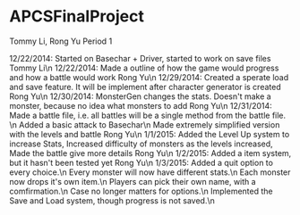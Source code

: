 APCSFinalProject
================

Tommy Li, Rong Yu
Period 1

12/22/2014: Started on Basechar + Driver, started to work on save files  Tommy Li\n
12/22/2014: Made a outline of how the game would progress and how a battle would work  Rong Yu\n
12/29/2014: Created a sperate load and save feature. It will be implement after character generator is created Rong Yu\n
12/30/2014: MonsterGen changes the stats. Doesn't make a monster, because no idea what monsters to add Rong Yu\n
12/31/2014: Made a battle file, i.e. all battles will be a single method from the battle file. \n
	Added a basic attack to Basechar\n
	Made extremely simplified version with the levels and battle Rong Yu\n
1/1/2015: Added the Level Up system to increase Stats,
	Increased difficulty of monsters as the levels increased,
	Made the battle give more details Rong Yu\n
1/2/2015: Added a item system, but it hasn't been tested yet Rong Yu\n
1/3/2015: Added a quit option to every choice.\n
	Every monster will now have different stats.\n
	Each monster now drops it's own item.\n
	Players can pick their own name, with a comfirmation.\n
	Case no longer matters for options.\n
	Implemented the Save and Load system, though progress is not saved.\n